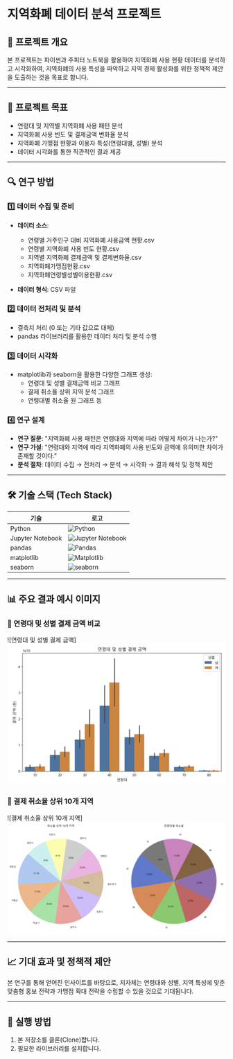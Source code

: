 # 지역화폐 데이터 분석 프로젝트

## 📌 프로젝트 개요
본 프로젝트는 파이썬과 주피터 노트북을 활용하여 지역화폐 사용 현황 데이터를 분석하고 시각화하여, 지역화폐의 사용 특성을 파악하고 지역 경제 활성화를 위한 정책적 제안을 도출하는 것을 목표로 합니다.

---

## 🎯 프로젝트 목표
- 연령대 및 지역별 지역화폐 사용 패턴 분석
- 지역화폐 사용 빈도 및 결제금액 변화율 분석
- 지역화폐 가맹점 현황과 이용자 특성(연령대별, 성별) 분석
- 데이터 시각화를 통한 직관적인 결과 제공

---

## 🔍 연구 방법

### 1️⃣ 데이터 수집 및 준비
- **데이터 소스**:
  - 연령별 거주인구 대비 지역화폐 사용금액 현황.csv
  - 연령별 지역화폐 사용 빈도 현황.csv
  - 지역별 지역화폐 결제금액 및 결제변화율.csv
  - 지역화폐가맹점현황.csv
  - 지역화폐연령별성별이용현황.csv

- **데이터 형식**: CSV 파일

### 2️⃣ 데이터 전처리 및 분석
- 결측치 처리 (0 또는 기타 값으로 대체)
- pandas 라이브러리를 활용한 데이터 처리 및 분석 수행

### 3️⃣ 데이터 시각화
- matplotlib과 seaborn을 활용한 다양한 그래프 생성:
  - 연령대 및 성별 결제금액 비교 그래프
  - 결제 취소율 상위 지역 분석 그래프
  - 연령대별 취소율 원 그래프 등

### 4️⃣ 연구 설계
- **연구 질문**: "지역화폐 사용 패턴은 연령대와 지역에 따라 어떻게 차이가 나는가?"
- **연구 가설**: "연령대와 지역에 따라 지역화폐의 사용 빈도와 금액에 유의미한 차이가 존재할 것이다."
- **분석 절차**: 데이터 수집 → 전처리 → 분석 → 시각화 → 결과 해석 및 정책 제안

---

## 🛠️ 기술 스택 (Tech Stack)

| 기술 | 로고 |
|------|------|
| Python | ![Python](https://www.python.org/static/community_logos/python-logo-master-v3-TM.png) |
| Jupyter Notebook | ![Jupyter Notebook](https://img.shields.io/badge/jupyter-%23FA0F00.svg?style=for-the-badge&logo=jupyter&logoColor=white) |
| pandas | ![Pandas](https://img.shields.io/badge/pandas-%23150458.svg?style=for-the-badge&logo=pandas&logoColor=white) |
| matplotlib | ![Matplotlib](https://img.shields.io/badge/Matplotlib-%23ffffff.svg?style=for-the-badge&logo=Matplotlib&logoColor=black) |
| seaborn | ![seaborn](https://seaborn.pydata.org/_images/logo-mark-lightbg.svg) |

---

## 📊 주요 결과 예시 이미지

### 🔸 연령대 및 성별 결제 금액 비교 
![연령대 및 성별 결제 금액]
<img src="age1.png">

### 🔸 결제 취소율 상위 10개 지역 
![결제 취소율 상위 10개 지역]
<img src="cancel1.png">

---

## 📈 기대 효과 및 정책적 제안
본 연구를 통해 얻어진 인사이트를 바탕으로, 지자체는 연령대와 성별, 지역 특성에 맞춘 맞춤형 홍보 전략과 가맹점 확대 전략을 수립할 수 있을 것으로 기대됩니다.

---

## 📌 실행 방법
1. 본 저장소를 클론(Clone)합니다.
2. 필요한 라이브러리를 설치합니다.
